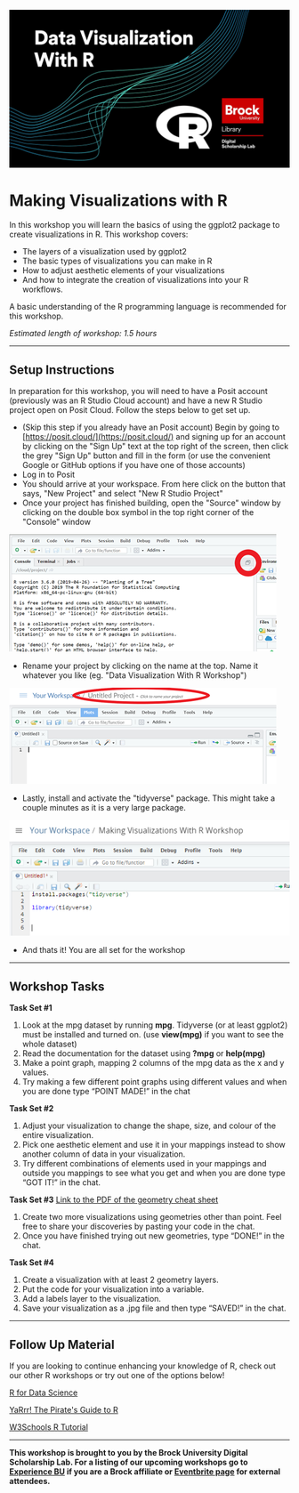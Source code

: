 ![Workshop Splash Image](Data-Visualization-in-R.jpg)


# Making Visualizations with R
In this workshop you will learn the basics of using the ggplot2 package to create visualizations in R.  This workshop covers:

- The layers of a visualization used by ggplot2 
- The basic types of visualizations you can make in R
- How to adjust aesthetic elements of your visualizations
- And how to integrate the creation of visualizations into your R workflows.

A basic understanding of the R programming language is recommended for this workshop.

*Estimated length of workshop: 1.5 hours*

----

## Setup Instructions
In preparation for this workshop, you will need to have a Posit account (previously was an R Studio Cloud account) and have a new R Studio project open on Posit Cloud.  Follow the steps below to get set up.

- (Skip this step if you already have an Posit account) Begin by going to [https://posit.cloud/](https://posit.cloud/) and signing up for an account by clicking on the "Sign Up" text at the top right of the screen, then click the grey "Sign Up" button and fill in the form (or use the convenient Google or GitHub options if you have one of those accounts)
- Log in to Posit
- You should arrive at your workspace.  From here click on the button that says, "New Project" and select "New R Studio Project"
- Once your project has finished building, open the "Source" window by clicking on the double box symbol in the top right corner of the "Console" window

![Source Button Location](image1.png)

- Rename your project by clicking on the name at the top.  Name it whatever you like (eg. "Data Visualization With R Workshop")

![Title Change](image2.png)

- Lastly, install and activate the "tidyverse" package.  This might take a couple minutes as it is a very large package. 

![Tidyverse Install](image3.png)

- And thats it!  You are all set for the workshop

----

## Workshop Tasks
**Task Set #1**
1. Look at the mpg dataset by running **mpg**.  Tidyverse (or at least ggplot2) must be installed and turned on.  (use **view(mpg)** if you want to see the whole dataset)
2. Read the documentation for the dataset using **?mpg** or **help(mpg)**
3. Make a point graph, mapping 2 columns of the mpg data as the x and y values.
4. Try making a few different point graphs using different values and when you are done type “POINT MADE!” in the chat


**Task Set #2**
1. Adjust your visualization to change the shape, size, and colour of the entire visualization.  
2. Pick one aesthetic element and use it in your mappings instead to show another column of data in your visualization.
3. Try different combinations of elements used in your mappings and outside you mappings to see what you get and when you are done type “GOT IT!” in the chat.


**Task Set #3**
[Link to the PDF of the geometry cheat sheet](https://github.com/rstudio/cheatsheets/blob/main/data-visualization.pdf)

1. Create two more visualizations using geometries other than point.  Feel free to share your discoveries by pasting your code in the chat.
2. Once you have finished trying out new geometries, type “DONE!” in the chat.


**Task Set #4**
1. Create a visualization with at least 2 geometry layers.
2. Put the code for your visualization into a variable.
3. Add a labels layer to the visualization.
4. Save your visualization as a .jpg file and then type “SAVED!” in the chat.

----

## Follow Up Material
If you are looking to continue enhancing your knowledge of R, check out our other R workshops or try out one of the options below!

[R for Data Science](https://r4ds.had.co.nz/index.html)

[YaRrr! The Pirate's Guide to R](https://bookdown.org/ndphillips/YaRrr/)   
  
[W3Schools R Tutorial](https://www.w3schools.com/r/default.asp)

----

**This workshop is brought to you by the Brock University Digital Scholarship Lab.  For a listing of our upcoming workshops go to [Experience BU](https://experiencebu.brocku.ca/organization/dsl) if you are a Brock affiliate or [Eventbrite page](https://www.eventbrite.ca/o/brock-university-digital-scholarship-lab-21661627350) for external attendees.**


